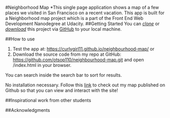 
#Neighborhood Map
*This single page application shows a map of a few places we visited in San Francisco on a recent vacation. This app is built for a Neighborhood map project which is a part of the Front End Web Development Nanodegree at Udacity. ##Getting Started
You can *[clone](https://github.com/curlygirl11/Neighborhood-Map.git)* or *[download](https://github.com/curlygirl11/Neighborhood-Map.git)* this project via [GitHub](https://github.com) to your local machine.

##How to use

1. Test the app at: https://curlygirl11.github.io/neighbourhood-map/ or
2.   Download the source code from my repo at GitHub: https://github.com/otsop110/neighbourhood-map.git and open /index.html in your browser.

 You can search inside the search bar to sort for results.


No installation necessary. Follow this [link](https://curlygirl11.github.io/neighborhood-maps-project-discovering-midtown/) to check out my map published on Github so that you can view and interact with the site!

##Inspirational work from other students


##Acknowledgments